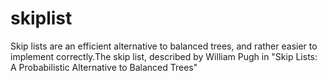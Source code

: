 # skiplist
Skip lists are an efficient alternative to balanced trees, and rather easier to implement correctly.The skip list, described by William Pugh in "Skip Lists: A Probabilistic Alternative to Balanced Trees"
